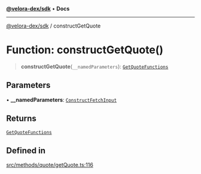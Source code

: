 [**@velora-dex/sdk**](../README.md) • **Docs**

***

[@velora-dex/sdk](../globals.md) / constructGetQuote

# Function: constructGetQuote()

> **constructGetQuote**(`__namedParameters`): [`GetQuoteFunctions`](../type-aliases/GetQuoteFunctions.md)

## Parameters

• **\_\_namedParameters**: [`ConstructFetchInput`](../interfaces/ConstructFetchInput.md)

## Returns

[`GetQuoteFunctions`](../type-aliases/GetQuoteFunctions.md)

## Defined in

[src/methods/quote/getQuote.ts:116](https://github.com/paraswap/paraswap-sdk/blob/master/src/methods/quote/getQuote.ts#L116)
